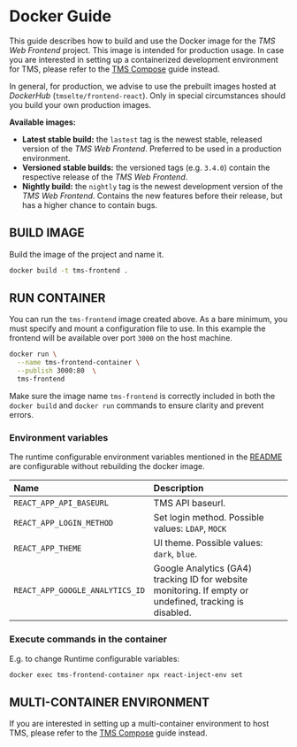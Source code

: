 Docker Guide
==================

This guide describes how to build and use the Docker image for the *TMS Web Frontend* project. This image is intended for production usage.
In case you are interested in setting up a containerized development environment for TMS, please refer to the [TMS Compose](https://gitlab.com/tms-elte/compose) guide instead.

In general, for production, we advise to use the prebuilt images hosted at *DockerHub* (`tmselte/frontend-react`). Only in special circumstances should you build your own production images.

**Available images:**
- **Latest stable build:** the `lastest` tag is the newest stable, released version of the *TMS Web Frontend*. Preferred to be used in a production environment.
- **Versioned stable builds:** the versioned tags (e.g. `3.4.0`) contain the respective release of the *TMS Web Frontend*.
- **Nightly build:** the `nightly` tag is the newest development version of the *TMS Web Frontend*. Contains the new features before their release, but has a higher chance to contain bugs.

BUILD IMAGE
------------------

Build the image of the project and name it.

```bash
docker build -t tms-frontend .
```

RUN CONTAINER
------------------

You can run the `tms-frontend` image created above. As a bare minimum, you must specify and mount a configuration file to use.
In this example the frontend will be available over port `3000` on the host machine.

```bash
docker run \
  --name tms-frontend-container \
  --publish 3000:80  \
  tms-frontend
```

Make sure the image name `tms-frontend` is correctly included in both the `docker build` and `docker run` commands to ensure clarity and prevent errors.


### Environment variables

The runtime configurable environment variables mentioned in the [README](README.md#variables) are configurable without rebuilding the docker image.

| Name                                    | Description                                                                                               |
|:----------------------------------------|:----------------------------------------------------------------------------------------------------------|
| `REACT_APP_API_BASEURL`                 | TMS API baseurl.                                                                                          |
| `REACT_APP_LOGIN_METHOD`                | Set login method. Possible values: `LDAP`, `MOCK`                                                         |
| `REACT_APP_THEME`                       | UI theme.  Possible values: `dark`, `blue`.                                                               |
| `REACT_APP_GOOGLE_ANALYTICS_ID`         | Google Analytics (GA4) tracking ID for website monitoring. If empty or undefined, tracking is disabled.   |


### Execute commands in the container

E.g. to change Runtime configurable variables:
```bash
docker exec tms-frontend-container npx react-inject-env set
```

MULTI-CONTAINER ENVIRONMENT
------------------

If you are interested in setting up a multi-container environment to host TMS, please refer to the [TMS Compose](https://gitlab.com/tms-elte/compose) guide instead.